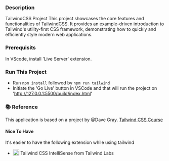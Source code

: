 ### Description
TailwindCSS Project
This project showcases the core features and functionalities of TailwindCSS. It provides an example-driven introduction to Tailwind's utility-first CSS framework, demonstrating how to quickly and efficiently style modern web applications.

### Prerequisits
In VScode, install 'Live Server' extension.

### Run This Project
- Run `npm install` followed by `npm run tailwind`
- Initiate the 'Go Live' button in VSCode and that will run the project on 'http://127.0.0.1:5500/build/index.html'

### 📚 Reference
This application is based on a project by @Dave Gray. 
[Tailwind CSS Course](https://github.com/gitdagray/tailwind-css-course)

#### Nice To Have
It's easier to have the following extension while using tailwind
- <a target="_blank" rel="noopener noreferrer" href="/lameesnd/tailwindcss/blob/master/tailwindcss.png"><img src="/lameesnd/tailwindcss/raw/master/tailwindcss.png" alt="Tailwind Logo" style="/* max-width: 100%; */height: 20px;vertical-align: text-bottom;/* width: 20px; */"></a> Tailwind CSS IntelliSense from Tailwind Labs